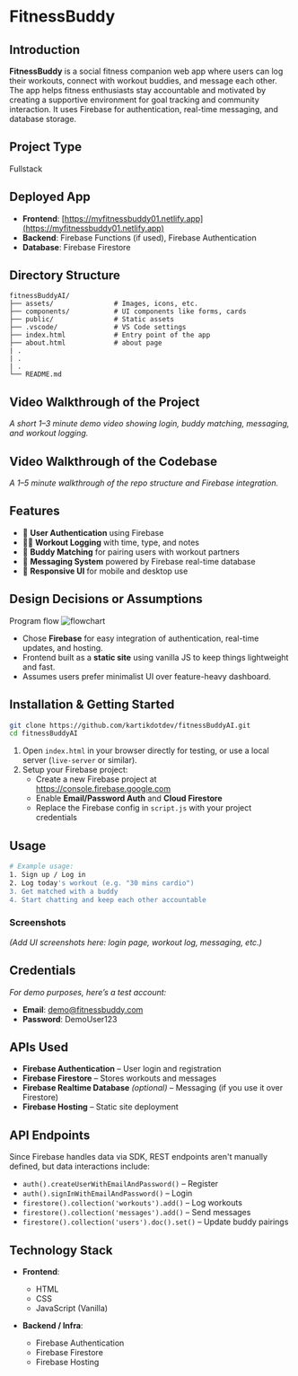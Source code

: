 # FitnessBuddy

## Introduction

**FitnessBuddy** is a social fitness companion web app where users can log their workouts, connect with workout buddies, and message each other. The app helps fitness enthusiasts stay accountable and motivated by creating a supportive environment for goal tracking and community interaction. It uses Firebase for authentication, real-time messaging, and database storage.

## Project Type

Fullstack

## Deployed App

- **Frontend**: [https://myfitnessbuddy01.netlify.app](https://myfitnessbuddy01.netlify.app)
- **Backend**: Firebase Functions (if used), Firebase Authentication
- **Database**: Firebase Firestore

## Directory Structure

```
fitnessBuddyAI/
├── assets/               # Images, icons, etc.
├── components/           # UI components like forms, cards
├── public/               # Static assets
├── .vscode/              # VS Code settings
├── index.html            # Entry point of the app
├── about.html            # about page
| .
| .
| .
└── README.md
```

## Video Walkthrough of the Project

*A short 1–3 minute demo video showing login, buddy matching, messaging, and workout logging.*

## Video Walkthrough of the Codebase

*A 1–5 minute walkthrough of the repo structure and Firebase integration.*

## Features

- 🔐 **User Authentication** using Firebase
- 🏋️‍♂️ **Workout Logging** with time, type, and notes
- 🤝 **Buddy Matching** for pairing users with workout partners
- 💬 **Messaging System** powered by Firebase real-time database
- 📱 **Responsive UI** for mobile and desktop use

## Design Decisions or Assumptions

Program flow 
![flowchart](https://github.com/user-attachments/assets/f25ae920-7d81-4286-9553-b1d3d0ac0951)


- Chose **Firebase** for easy integration of authentication, real-time updates, and hosting.
- Frontend built as a **static site** using vanilla JS to keep things lightweight and fast.
- Assumes users prefer minimalist UI over feature-heavy dashboard.

## Installation & Getting Started

```bash
git clone https://github.com/kartikdotdev/fitnessBuddyAI.git
cd fitnessBuddyAI
```

1. Open `index.html` in your browser directly for testing, or use a local server (`live-server` or similar).
2. Setup your Firebase project:
   - Create a new Firebase project at https://console.firebase.google.com
   - Enable **Email/Password Auth** and **Cloud Firestore**
   - Replace the Firebase config in `script.js` with your project credentials

## Usage

```bash
# Example usage:
1. Sign up / Log in
2. Log today's workout (e.g. "30 mins cardio")
3. Get matched with a buddy
4. Start chatting and keep each other accountable
```

### Screenshots

*(Add UI screenshots here: login page, workout log, messaging, etc.)*

## Credentials

*For demo purposes, here’s a test account:*

- **Email**: demo@fitnessbuddy.com  
- **Password**: DemoUser123

## APIs Used

- **Firebase Authentication** – User login and registration
- **Firebase Firestore** – Stores workouts and messages
- **Firebase Realtime Database** *(optional)* – Messaging (if you use it over Firestore)
- **Firebase Hosting** – Static site deployment

## API Endpoints

Since Firebase handles data via SDK, REST endpoints aren't manually defined, but data interactions include:

- `auth().createUserWithEmailAndPassword()` – Register
- `auth().signInWithEmailAndPassword()` – Login
- `firestore().collection('workouts').add()` – Log workouts
- `firestore().collection('messages').add()` – Send messages
- `firestore().collection('users').doc().set()` – Update buddy pairings

## Technology Stack

- **Frontend**:
  - HTML
  - CSS
  - JavaScript (Vanilla)

- **Backend / Infra**:
  - Firebase Authentication
  - Firebase Firestore
  - Firebase Hosting
